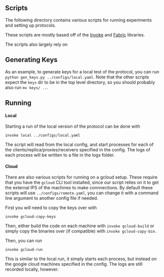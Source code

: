 ## Scripts

The following directory contains various scripts for running experiments 
and setting up protocols.

These scripts are mostly based off of the [Invoke](https://www.pyinvoke.org/) and [Fabric](https://www.fabfile.org/) libraries.

The scripts also largely rely on

## Generating Keys

As an example, to generate keys for a local test of the protocol, you can run `python gen_keys.py ../configs/local.yaml`.
Note that the other scripts expect the `keys` dir to be in the top level directory, so you should probably also run
`mv keys/ ..`.

## Running

#### Local

Starting a run of the local version of the protocol can be done with
```
invoke local ../configs/local.yaml
```
The script will read from the local config, and start processes for each of the clients/replica/proxies/receivers specified in the config.
The logs of each process will be written to a file in the logs folder.

#### Cloud

There are also various scripts for running on a gcloud setup. These require that you have the `gcloud` CLI tool installed, since our
script relies on it to get the external IPS of the machines to make connnections. By default these scripts will use `../configs/remote.yaml`,
you can change it with a command line argument to another config file if needed.

First you will need to copy the keys over with
```
invoke gcloud-copy-keys
```

Then, either build the code on each machine with `invoke gcloud-build` or simply copy the binaries over (if compatible) with `invoke gcloud-copy-bin`.

Then, you can run
```
invoke gcloud-run
```
This is similar to the local run, it simply starts each process, but instead on the google cloud machines specified in the config.
The logs are still recorded locally, however.
